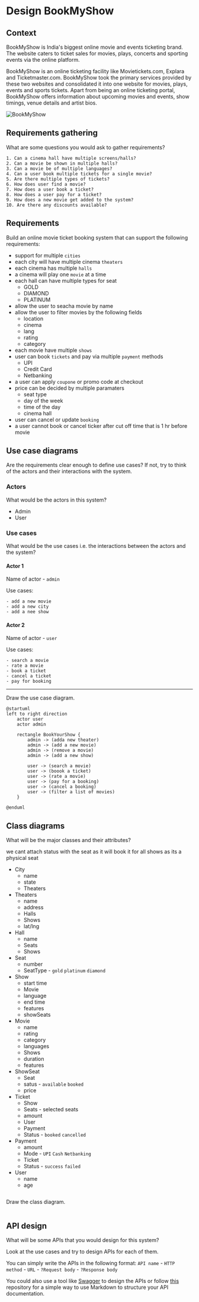 # Design BookMyShow

## Context

BookMyShow is India's biggest online movie and events ticketing brand. The website caters to ticket sales for movies,
plays, concerts and sporting events via the online platform.

BookMyShow is an online ticketing facility like Movietickets.com, Explara and Ticketmaster.com. BookMyShow took the
primary services provided by these two websites and consolidated it into one website for movies, plays, events and
sports tickets. Apart from being an online ticketing portal, BookMyShow offers information about upcoming movies and
events, show timings, venue details and artist bios.

![BookMyShow](https://ideausher.com/wp-content/uploads/2021/09/Frame-14.jpg)

## Requirements gathering

What are some questions you would ask to gather requirements?

```
1. Can a cinema hall have multiple screens/halls?
2. Can a movie be shown in multiple halls?
3. Can a movie be of multiple languages?
4. Can a user book multiple tickets for a single movie?
5. Are there multiple types of tickets?
6. How does user find a movie?
7. How does a user book a ticket?
8. How does a user pay for a ticket?
9. How does a new movie get added to the system?
10. Are there any discounts available?

```

## Requirements

Build an online movie ticket booking system that can support the following requirements:

- support for multiple `cities`
- each city will have multiple cinema `theaters`
- each cinema has multiple `halls`
- a cinema will play one `movie` at a time
- each hall can have multiple types for seat
    - GOLD
    - DIAMOND
    - PLATINUM
- allow the user to seacha movie by name
- allow the user to filter movies by the following fields
    - location
    - cinema
    - lang
    - rating
    - category
- each movie have multiple `shows`
- user can book `tickets` and pay via multiple `payment` methods
    - UPI
    - Credit Card
    - Netbanking
- a user can apply `coupone` or promo code at checkout
- price can be decided by multiple paramaters
    - seat type
    - day of the week
    - time of the day
    - cinema hall
- user can cancel or update `booking`
- a user cannot book or cancel ticker after cut off time that is 1 hr before movie

## Use case diagrams

Are the requirements clear enough to define use cases?
If not, try to think of the actors and their interactions with the system.

### Actors

What would be the actors in this system?

* Admin
* User

### Use cases

What would be the use cases i.e. the interactions between the actors and the system?

#### Actor 1

Name of actor - `admin`

Use cases:

```
- add a new movie
- add a new city
- add a nee show
```

#### Actor 2

Name of actor - `user`

Use cases:

```
- search a movie
- rate a movie
- book a ticket
- cancel a ticket
- pay for booking
```

---

Draw the use case diagram.

```plantuml
@startuml
left to right direction
    actor user
    actor admin
    
    rectangle BookYourShow {
        admin -> (adda new theater)
        admin -> (add a new movie)
        admin -> (remove a movie)
        admin -> (add a new show)
        
        user -> (search a movie)
        user -> (boook a ticket)
        user -> (rate a movie)
        user -> (pay for a booking)
        user -> (cancel a booking)
        user -> (filter a list of movies)
    }

@enduml
```

## Class diagrams

What will be the major classes and their attributes?

we cant attach status with the seat as it will book it for all shows as its a physical seat

* City
    * name
    * state
    * Theaters
* Theaters
    * name
    * address
    * Halls
    * Shows
    * lat/lng
* Hall
    * name
    * Seats
    * Shows
* Seat
    * number
    * SeatType - `gold` `platinum` `diamond`
* Show
    * start time
    * Movie
    * language
    * end time
    * features
    * showSeats
* Movie
    * name
    * rating
    * category
    * languages
    * Shows
    * duration
    * features
* ShowSeat
    * Seat
    * satus - `available` `booked`
    * price
* Ticket
    * Show
    * Seats - selected seats
    * amount
    * User
    * Payment
    * Status - `booked` `cancelled`
* Payment
    * amount
    * Mode - `UPI` `Cash` `Netbanking`
    * Ticket
    * Status - `success` `failed`
* User
    * name
    * age

```
```

Draw the class diagram.

```
```

## API design

What will be some APIs that you would design for this system?

Look at the use cases and try to design APIs for each of them.

You can simply write the APIs in the following format:
`API name` - `HTTP method` - `URL` - `?Request body` - `?Response body`

You could also use a tool like [Swagger](https://swagger.io/) to design the APIs or
follow [this](https://github.com/jamescooke/restapidocs) repository for a simple way to use Markdown to structure your
API documentation.